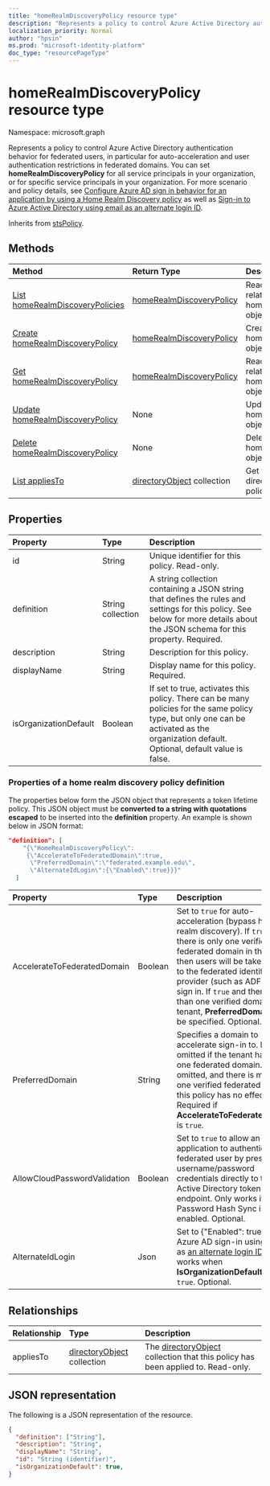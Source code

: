```yaml
---
title: "homeRealmDiscoveryPolicy resource type"
description: "Represents a policy to control Azure Active Directory authentication behavior for federated users."
localization_priority: Normal
author: "hpsin"
ms.prod: "microsoft-identity-platform"
doc_type: "resourcePageType"
---
```


# homeRealmDiscoveryPolicy resource type

Namespace: microsoft.graph

Represents a policy to control Azure Active Directory authentication behavior for federated users, in particular for auto-acceleration and user authentication restrictions in federated domains. You can set **homeRealmDiscoveryPolicy** for all service principals in your organization, or for specific service principals in your organization. For more scenario and policy details, see [Configure Azure AD sign in behavior for an application by using a Home Realm Discovery policy](/azure/active-directory/manage-apps/configure-authentication-for-federated-users-portal) as well as [Sign-in to Azure Active Directory using email as an alternate login ID](/azure/active-directory/authentication/howto-authentication-use-email-signin).

Inherits from [stsPolicy](stsPolicy.md).

## Methods

| Method       | Return Type | Description |
|:-------------|:------------|:------------|
| [List homeRealmDiscoveryPolicies](../api/homerealmdiscoverypolicy-list.md) | [homeRealmDiscoveryPolicy](homerealmdiscoverypolicy.md) | Read properties and relationships of homeRealmDiscoveryPolicies objects. |
| [Create homeRealmDiscoveryPolicy](../api/homerealmdiscoverypolicy-post-homerealmdiscoverypolicies.md) | [homeRealmDiscoveryPolicy](homerealmdiscoverypolicy.md) | Create a homeRealmDiscoveryPolicy object. |
| [Get homeRealmDiscoveryPolicy](../api/homerealmdiscoverypolicy-get.md) | [homeRealmDiscoveryPolicy](homerealmdiscoverypolicy.md) | Read properties and relationships of a homeRealmDiscoveryPolicy object. |
| [Update homeRealmDiscoveryPolicy](../api/homerealmdiscoverypolicy-update.md) | None | Update a homeRealmDiscoveryPolicy object. |
| [Delete homeRealmDiscoveryPolicy](../api/homerealmdiscoverypolicy-delete.md) | None | Delete a homeRealmDiscoveryPolicy object. |
| [List appliesTo](../api/homerealmdiscoverypolicy-list-appliesto.md) | [directoryObject](directoryobject.md) collection | Get the list of directoryObjects that this policy has been applied to. |

## Properties

| Property     | Type        | Description |
|:-------------|:------------|:------------|
|id|String| Unique identifier for this policy. Read-only.|
|definition|String collection| A string collection containing a JSON string that defines the rules and settings for this policy. See below for more details about the JSON schema for this property. Required.|
|description|String| Description for this policy.|
|displayName|String| Display name for this policy. Required.|
|isOrganizationDefault|Boolean|If set to true, activates this policy. There can be many policies for the same policy type, but only one can be activated as the organization default. Optional, default value is false.|


### Properties of a home realm discovery policy definition
The properties below form the JSON object that represents a token lifetime policy. This JSON object must be **converted to a string with quotations escaped** to be inserted into the **definition** property. An example is shown below in JSON format:

<!-- {
  "blockType": "ignored"
}-->
``` json
"definition": [
    "{\"HomeRealmDiscoveryPolicy\":
     {\"AccelerateToFederatedDomain\":true,
      \"PreferredDomain\":\"federated.example.edu\",
      \"AlternateIdLogin\":{\"Enabled\":true}}}"
  ]
```

| Property	   | Type	|Description| 
|:---------------|:--------|:----------|
|AccelerateToFederatedDomain|Boolean| Set to `true` for auto-acceleration (bypass home realm discovery). If `true` and there is only one verified and federated domain in the tenant, then users will be taken straight to the federated identity provider (such as ADFS) for sign in. If `true` and there is more than one verified domain in the tenant, **PreferredDomain** must be specified. Optional.|
|PreferredDomain|String| Specifies a domain to accelerate sign-in to. It can be omitted if the tenant has only one federated domain. If it is omitted, and there is more than one verified federated domain, this policy has no effect. Required if **AccelerateToFederatedDomain** is `true`.|
|AllowCloudPasswordValidation|Boolean| Set to `true` to allow an application to authenticate a federated user by presenting username/password credentials directly to the Azure Active Directory token endpoint. Only works if Password Hash Sync is enabled. Optional.|
|AlternateIdLogin| Json |Set to {"Enabled": true} to allow Azure AD sign-in using email as [an alternate login ID](/azure/active-directory/authentication/howto-authentication-use-email-signin). Only works when **IsOrganizationDefault** is set to `true`. Optional.|

## Relationships

| Relationship | Type        | Description |
|:-------------|:------------|:------------|
|appliesTo|[directoryObject](directoryobject.md) collection| The [directoryObject](directoryObject.md) collection that this policy has been applied to. Read-only.|

## JSON representation

The following is a JSON representation of the resource.

<!-- {
  "blockType": "resource",
  "optionalProperties": [

  ],
  "@odata.type": "microsoft.graph.homeRealmDiscoveryPolicy",
  "baseType": "",
  "keyProperty": "id"
}-->

```json
{
  "definition": ["String"],
  "description": "String",
  "displayName": "String",
  "id": "String (identifier)",
  "isOrganizationDefault": true,
}
```

<!-- uuid: 16cd6b66-4b1a-43a1-adaf-3a886856ed98
2019-02-04 14:57:30 UTC -->
<!-- {
  "type": "#page.annotation",
  "description": "homeRealmDiscoveryPolicy resource",
  "keywords": "",
  "section": "documentation",
  "tocPath": ""
}-->
